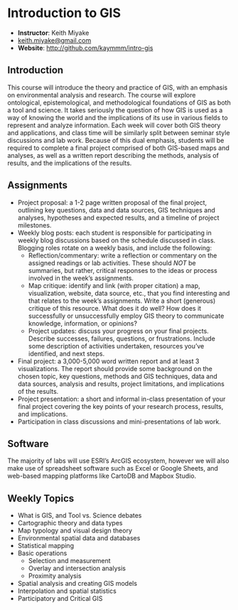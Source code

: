 # Introduction to GIS

- **Instructor**: Keith Miyake
- keith.miyake@gmail.com
- **Website**: http://github.com/kaymmm/intro-gis

## Introduction

This course will introduce the theory and practice of GIS, with an emphasis on environmental analysis and research. The course will explore ontological, epistemological, and methodological foundations of GIS as both a tool and science. It takes seriously the question of how GIS is used as a way of knowing the world and the implications of its use in various fields to represent and analyze information. Each week will cover both GIS theory and applications, and class time will be similarly split between seminar style discussions and lab work. Because of this dual emphasis, students will be required to complete a final project comprised of both GIS-based maps and analyses, as well as a written report describing the methods, analysis of results, and the implications of the results. 

## Assignments

 - Project proposal: a 1-2 page written proposal of the final project, outlining key questions, data and data sources, GIS techniques and analyses, hypotheses and expected results, and a timeline of project milestones.
 - Weekly blog posts: each student is responsible for participating in weekly blog discussions based on the schedule discussed in class. Blogging roles rotate on a weekly basis, and include the following:
   - Reflection/commentary: write a reflection or commentary on the assigned readings or lab activities. These should *NOT* be summaries, but rather, critical responses to the ideas or process involved in the week’s assignments. 
   - Map critique: identify and link (with proper citation) a map, visualization, website, data source, etc., that you find interesting and that relates to the week’s assignments. Write a short (generous) critique of this resource. What does it do well? How does it successfully or unsuccessfully employ GIS theory to communicate knowledge, information, or opinions?
   - Project updates: discuss your progress on your final projects. Describe successes, failures, questions, or frustrations. Include some description of activities undertaken, resources you’ve identified, and next steps.
- Final project: a 3,000-5,000 word written report and at least 3 visualizations. The report should provide some background on the chosen topic, key questions, methods and GIS techniques, data and data sources, analysis and results, project limitations, and implications of the results. 
- Project presentation: a short and informal in-class presentation of your final project covering the key points of your research process, results, and implications.
- Participation in class discussions and mini-presentations of lab work.

## Software

The majority of labs will use ESRI’s ArcGIS ecosystem, however we will also make use of spreadsheet software such as Excel or Google Sheets, and web-based mapping platforms like CartoDB and Mapbox Studio. 

## Weekly Topics

- What is GIS, and Tool vs. Science debates
- Cartographic theory and data types
- Map typology and visual design theory
- Environmental spatial data and databases
- Statistical mapping
- Basic operations
  - Selection and measurement
  - Overlay and intersection analysis
  - Proximity analysis
- Spatial analysis and creating GIS models
- Interpolation and spatial statistics
- Participatory and Critical GIS
